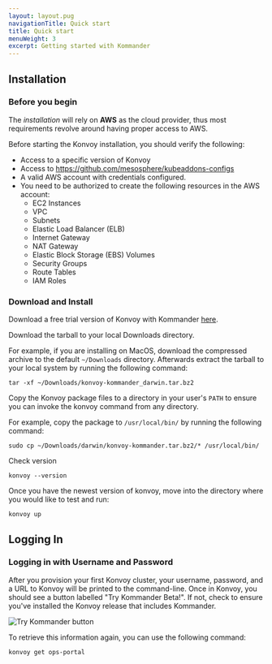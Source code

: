 ```yaml
---
layout: layout.pug
navigationTitle: Quick start
title: Quick start
menuWeight: 3
excerpt: Getting started with Kommander
---
```


## Installation

### Before you begin

The *installation* will rely on **AWS** as the cloud provider, thus most requirements revolve around having proper access to AWS.

Before starting the Konvoy installation, you should verify the following:

- Access to a specific version of Konvoy
- Access to https://github.com/mesosphere/kubeaddons-configs
- A valid AWS account with credentials configured.
- You need to be authorized to create the following resources in the AWS account:
  - EC2 Instances
  - VPC
  - Subnets
  - Elastic Load Balancer (ELB)
  - Internet Gateway
  - NAT Gateway
  - Elastic Block Storage (EBS) Volumes
  - Security Groups
  - Route Tables
  - IAM Roles

### Download and Install

Download a free trial version of Konvoy with Kommander [here](https://d2iq.com/solutions/ksphere/konvoy#request-free-trial).

Download the tarball to your local Downloads directory.

For example, if you are installing on MacOS, download the compressed archive to the default `~/Downloads` directory.
Afterwards extract the tarball to your local system by running the following command:

```
tar -xf ~/Downloads/konvoy-kommander_darwin.tar.bz2
```

Copy the Konvoy package files to a directory in your user's `PATH` to ensure you can invoke the konvoy command from any directory.

For example, copy the package to `/usr/local/bin/` by running the following command:

```
sudo cp ~/Downloads/darwin/konvoy-kommander.tar.bz2/* /usr/local/bin/
```

Check version

```
konvoy --version
```

Once you have the newest version of konvoy, move into the directory where you would like to test and run:

```
konvoy up
```

## Logging In

### Logging in with Username and Password

After you provision your first Konvoy cluster, your username, password, and a URL to Konvoy will be printed to the command-line. Once in Konvoy, you should see a button labelled "Try Kommander Beta!". If not, check to ensure you've installed the Konvoy release that includes Kommander.

![Try Kommander button](/ksphere/kommander/img/try-kommander-beta.png)

To retrieve this information again, you can use the following command:

```
konvoy get ops-portal
```
